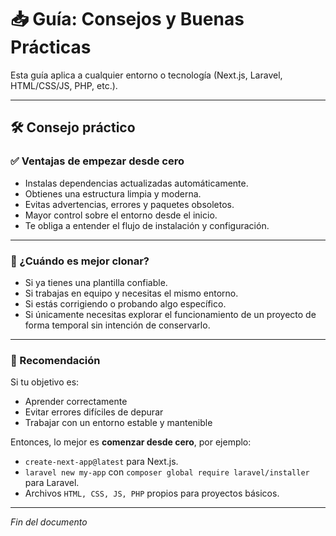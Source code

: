 # 📥 Guía: Consejos y Buenas Prácticas

Esta guía aplica a cualquier entorno o tecnología (Next.js, Laravel, HTML/CSS/JS, PHP, etc.).

---

## 🛠 Consejo práctico

### ✅ Ventajas de empezar desde cero

- Instalas dependencias actualizadas automáticamente.
- Obtienes una estructura limpia y moderna.
- Evitas advertencias, errores y paquetes obsoletos.
- Mayor control sobre el entorno desde el inicio.
- Te obliga a entender el flujo de instalación y configuración.

---

### 🤔 ¿Cuándo es mejor clonar?

- Si ya tienes una plantilla confiable.
- Si trabajas en equipo y necesitas el mismo entorno.
- Si estás corrigiendo o probando algo específico.
- Si únicamente necesitas explorar el funcionamiento de un proyecto de forma temporal sin intención de conservarlo.

---

### 🧠 Recomendación

Si tu objetivo es:

- Aprender correctamente
- Evitar errores difíciles de depurar
- Trabajar con un entorno estable y mantenible

Entonces, lo mejor es **comenzar desde cero**, por ejemplo:

- `create-next-app@latest` para Next.js.
- `laravel new my-app` con `composer global require laravel/installer` para Laravel.
- Archivos `HTML, CSS, JS, PHP` propios para proyectos básicos.

---

*Fin del documento*
